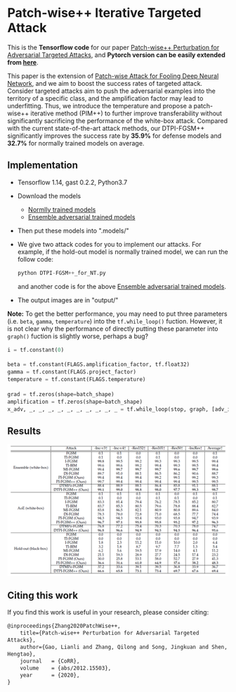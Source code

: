 # Patch-wise++ Iterative Targeted Attack 
This is the **Tensorflow code** for our paper [Patch-wise++ Perturbation for Adversarial Targeted Attacks](http://arxiv.org/abs/2012.15503), and **Pytorch version can be easily extended from [here](https://github.com/qilong-zhang/Patch-wise-iterative-attack/tree/master/Pytorch%20version)**.

This paper is the extension of [Patch-wise Attack for Fooling Deep Neural Network](https://arxiv.org/abs/2007.06765), and we aim to boost the success rates of targeted attack.  Consider targeted attacks aim to push the adversarial examples into the territory of a specific class, and the amplification factor may lead to underfitting. Thus, we introduce the temperature and propose a patch-wise++ iterative method (PIM++) to further improve transferability without significantly sacrificing the performance of the white-box attack. Compared with the current state-of-the-art attack methods, our DTPI-FGSM++  significantly improves the success rate by **35.9\%** for defense models and **32.7\%** for normally trained models on average.

## Implementation
- Tensorflow 1.14, gast 0.2.2, Python3.7

- Download the models

  - [Normlly trained models](https://github.com/tensorflow/models/tree/master/research/slim#Pretrained)
  - [Ensemble  adversarial trained models](https://github.com/tensorflow/models/tree/master/research/adv_imagenet_models?spm=5176.12282029.0.0.3a9e79b7cynrQf)
  
- Then put these models into ".models/"

- We give two attack codes for you to implement our attacks. For example, if the hold-out model is normally trained model, we can run the follow code:

  ```python
  python DTPI-FGSM++_for_NT.py
  ```

  and another code is for the above [Ensemble  adversarial trained models](https://github.com/tensorflow/models/tree/master/research/adv_imagenet_models?spm=5176.12282029.0.0.3a9e79b7cynrQf).

- The output images are in "output/"

**Note:**
To get the better performance, you may need to put three parameters (i.e. `beta`, `gamma`, `temperature`) into the `tf.while_loop()` fuction.
However, it is not clear why the performance of directly putting these parameter into `graph()` fuction is slightly worse, perhaps a bug?
```python
i = tf.constant(0)

beta = tf.constant(FLAGS.amplification_factor, tf.float32)
gamma = tf.constant(FLAGS.project_factor)
temperature = tf.constant(FLAGS.temperature)

grad = tf.zeros(shape=batch_shape)
amplification = tf.zeros(shape=batch_shape)
x_adv, _, _, _, _, _, _, _, _, _, _ = tf.while_loop(stop, graph, [adv_img, y, t_y, i, x_max, x_min, grad, amplification, beta, gamma, temperature])
 ```

## Results
 
![](https://github.com/qilong-zhang/Targeted_Patch-wise-plusplus_iterative_attack/blob/main/readme_img/result.png)


## Citing this work

If you find this work is useful in your research, please consider citing:

```
@inproceedings{Zhang2020PatchWise++,
    title={Patch-wise++ Perturbation for Adversarial Targeted Attacks},
    author={Gao, Lianli and Zhang, Qilong and Song, Jingkuan and Shen, Hengtao},
    journal   = {CoRR},
    volume    = {abs/2012.15503},
    year      = {2020},
}
```

